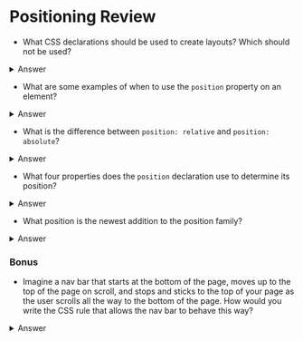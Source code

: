 # Positioning Review

* What CSS declarations should be used to create layouts? Which should not be used?
<details>
  <summary>Answer</summary>

	We should use `flex` and `display` to create layouts. `position` should never be used to create layouts.
</details>

* What are some examples of when to use the `position` property on an element?
<details>
  <summary>Answer</summary>

	Bumping something by just a few pixels, overlapping two elements or having something burst out of its wrapper, or placing an element in the corner of a parent element no matter what size the parent element is, are all examples of when to use `position`.
</details>

* What is the difference between `position: relative` and `position: absolute`?
<details>
  <summary>Answer</summary>

	`position: relative` will position an element in relation to its immediate parent whereas `position: absolute` will position an element in relation to the body.
</details>

* What four properties does the `position` declaration use to determine its position?
<details>
  <summary>Answer</summary>

	`top`, `right`, `bottom`, and `left` are the four properties used to dictate the position of an element with `position` on it.
</details>

* What position is the newest addition to the position family?

<details>
  <summary>Answer</summary>

	`position:sticky`
</details>





### Bonus 

* Imagine a nav bar that starts at the bottom of the page, moves up to the top of the page on scroll, and stops and sticks to the top of your page as the user scrolls all the way to the bottom of the page. How would you write the CSS rule that allows the nav bar to behave this way?
<details>
  <summary>Answer</summary>

	 ```nav {
		 position: sticky;
		 top: 0;
	 }```
</details>
